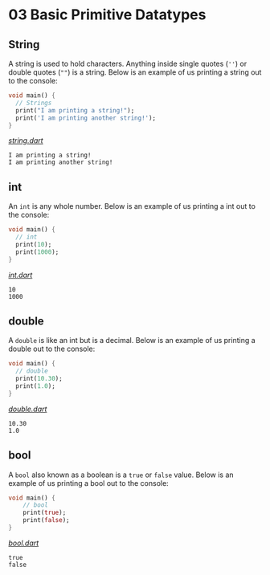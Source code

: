 # 03 Basic Primitive Datatypes

## String

A string is used to hold characters. Anything inside single quotes (`''`) or double quotes (`""`) is a string. Below is an example of us printing a string out to the console:

```dart
void main() {
  // Strings
  print("I am printing a string!");
  print('I am printing another string!');
}
```

_[string.dart](code/Basic-Primitive-Datatypes/string.dart)_

```
I am printing a string!
I am printing another string!
```

## int

An `int` is any whole number. Below is an example of us printing a int out to the console:

```dart
void main() {
  // int
  print(10);
  print(1000);
}
```

_[int.dart](code/Basic-Primitive-Datatypes/int.dart)_

```
10
1000
```

## double

A `double` is like an int but is a decimal. Below is an example of us printing a double out to the console:

```dart
void main() {
  // double
  print(10.30);
  print(1.0);
}
```

_[double.dart](code/Basic-Primitive-Datatypes/double.dart)_

```
10.30
1.0
```

## bool

A `bool` also known as a boolean is a `true` or `false` value. Below is an example of us printing a bool out to the console:

```dart
void main() {
    // bool
    print(true);
    print(false);
}
```

_[bool.dart](code/Basic-Primitive-Datatypes/bool.dart)_

```
true
false
```
